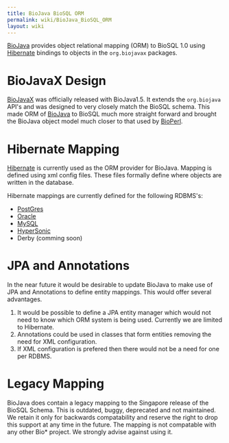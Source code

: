 ```yaml
---
title: BioJava BioSQL ORM
permalink: wiki/BioJava_BioSQL_ORM
layout: wiki
---
```


[BioJava](http://biojava.org) provides object relational mapping
(ORM) to BioSQL 1.0 using [Hibernate](http://www.hibernate.org) bindings
to objects in the `org.biojavax` packages.

BioJavaX Design
===============

[BioJavaX](http://biojava.org/wikis/BioJava:BioJavaXDocs/) was officially
released with BioJava1.5. It extends the `org.biojava` API's and was
designed to very closely match the BioSQL schema. This made ORM of
[BioJava](http://biojava.org) to BioSQL much more straight forward
and brought the BioJava object model much closer to that used by
[BioPerl](http://bioperl.org).

Hibernate Mapping
=================

[Hibernate](http://www.hibernate.org) is currently used as the ORM
provider for BioJava. Mapping is defined using xml config files. These
files formally define where objects are written in the database.

Hibernate mappings are currently defined for the following RDBMS's:

-   [PostGres](http://code.open-bio.org/svnweb/index.cgi/biojava/browse/biojava-live/trunk/src/org/biojavax/bio/db/biosql/pg)
-   [Oracle](http://code.open-bio.org/svnweb/index.cgi/biojava/browse/biojava-live/trunk/src/org/biojavax/bio/db/biosql/oracle)
-   [MySQL](http://code.open-bio.org/svnweb/index.cgi/biojava/browse/biojava-live/trunk/src/org/biojavax/bio/db/biosql/mysql)
-   [HyperSonic](http://code.open-bio.org/svnweb/index.cgi/biojava/browse/biojava-live/trunk/src/org/biojavax/bio/db/biosql/hsqldb)
-   Derby (comming soon)

JPA and Annotations
===================

In the near future it would be desirable to update BioJava to make use
of JPA and Annotations to define entity mappings. This would offer
several advantages.

1.  It would be possible to define a JPA entity manager which would not
    need to know which ORM system is being used. Currently we are
    limited to Hibernate.
2.  Annotations could be used in classes that form entities removing the
    need for XML configuration.
3.  If XML configuration is prefered then there would not be a need for
    one per RDBMS.

Legacy Mapping
==============

BioJava does contain a legacy mapping to the Singapore release of the
BioSQL Schema. This is outdated, buggy, deprecated and not maintained.
We retain it only for backwards compatability and reserve the right to
drop this support at any time in the future. The mapping is not
compatable with any other Bio\* project. We strongly advise against
using it.
